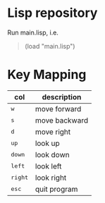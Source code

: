 # Lisp repository

Run main.lisp, i.e.

> (load "main.lisp")


# Key Mapping

| col | description |
|-----|-------------|
| <kbd>w</kbd> | move forward |
| <kbd>s</kbd> | move backward |
| <kbd>d</kbd> | move right |
| <kbd>up</kbd> | look up |
| <kbd>down</kbd> | look down |
| <kbd>left</kbd> | look left |
| <kbd>right</kbd> | look right |
| <kbd>esc</kbd> | quit program |
